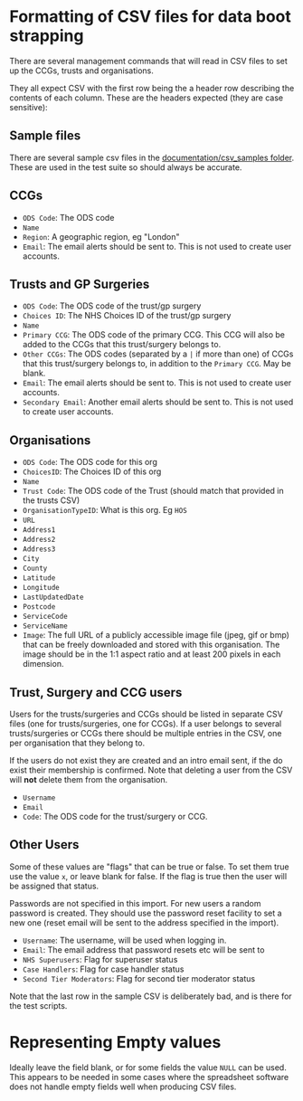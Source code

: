 # Formatting of CSV files for data boot strapping

There are several management commands that will read in CSV files to set up the
CCGs, trusts and organisations.

They all expect CSV with the first row being the a header row describing the
contents of each column. These are the headers expected (they are case
sensitive):

## Sample files

There are several sample csv files in the [documentation/csv_samples folder](https://github.com/mysociety/citizenconnect/blob/master/documentation/csv_samples). These are used in the test suite so should always be accurate.

## CCGs

- `ODS Code`: The ODS code
- `Name`
- `Region`: A geographic region, eg "London"
- `Email`: The email alerts should be sent to. This is not used to create user accounts.

## Trusts and GP Surgeries

- `ODS Code`: The ODS code of the trust/gp surgery
- `Choices ID`: The NHS Choices ID of the trust/gp surgery
- `Name`
- `Primary CCG`: The ODS code of the primary CCG. This CCG will also be added to the CCGs that this trust/surgery belongs to.
- `Other CCGs`: The ODS codes (separated by a `|` if more than one) of CCGs that this trust/surgery belongs to, in addition to the `Primary CCG`. May be blank.
- `Email`: The email alerts should be sent to. This is not used to create user accounts.
- `Secondary Email`: Another email alerts should be sent to. This is not used to create user accounts.

## Organisations

- `ODS Code`: The ODS code for this org
- `ChoicesID`: The Choices ID of this org
- `Name`
- `Trust Code`: The ODS code of the Trust (should match that provided in the trusts CSV)
- `OrganisationTypeID`: What is this org. Eg `HOS`
- `URL`
- `Address1`
- `Address2`
- `Address3`
- `City`
- `County`
- `Latitude`
- `Longitude`
- `LastUpdatedDate`
- `Postcode`
- `ServiceCode`
- `ServiceName`
- `Image`: The full URL of a publicly accessible image file (jpeg, gif or bmp) that can be freely downloaded and stored with this organisation. The image should be in the 1:1 aspect ratio and at least 200 pixels in each dimension.

## Trust, Surgery and CCG users

Users for the trusts/surgeries and CCGs should be listed in separate CSV files (one for trusts/surgeries, one for CCGs). If a user belongs to several trusts/surgeries or CCGs there should be multiple entries in the CSV, one per organisation that they belong to.

If the users do not exist they are created and an intro email sent, if the do exist their membership is confirmed. Note that deleting a user from the CSV will **not** delete them from the organisation.

- `Username`
- `Email`
- `Code`: The ODS code for the trust/surgery or CCG.

## Other Users

Some of these values are "flags" that can be true or false. To set them true use the value `x`, or leave blank for false. If the flag is true then the user will be assigned that status.

Passwords are not specified in this import. For new users a random password is created. They should use the password reset facility to set a new one (reset email will be sent to the address specified in the import).

- `Username`: The username, will be used when logging in.
- `Email`: The email address that password resets etc will be sent to
- `NHS Superusers`: Flag for superuser status
- `Case Handlers`: Flag for case handler status
- `Second Tier Moderators`: Flag for second tier moderator status

Note that the last row in the sample CSV is deliberately bad, and is there for the test scripts.


# Representing Empty values

Ideally leave the field blank, or for some fields the value `NULL` can be used.
This appears to be needed in some cases where the spreadsheet software does not
handle empty fields well when producing CSV files.
